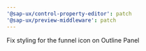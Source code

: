 ```yaml
---
'@sap-ux/control-property-editor': patch
'@sap-ux/preview-middleware': patch
---
```


Fix styling for the funnel icon on Outline Panel
